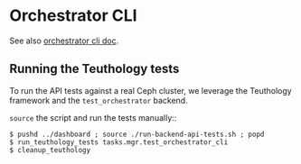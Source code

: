 # Orchestrator CLI

See also [orchestrator cli doc](https://docs.ceph.com/en/latest/mgr/orchestrator/).

## Running the Teuthology tests

To run the API tests against a real Ceph cluster, we leverage the Teuthology
framework and the `test_orchestrator` backend.

``source`` the script and run the tests manually::

    $ pushd ../dashboard ; source ./run-backend-api-tests.sh ; popd
    $ run_teuthology_tests tasks.mgr.test_orchestrator_cli
    $ cleanup_teuthology
